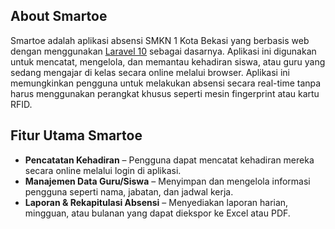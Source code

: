 ## About Smartoe

Smartoe adalah aplikasi absensi SMKN 1 Kota Bekasi yang berbasis web dengan menggunakan [Laravel 10](https://laravel.com/docs/10.x) sebagai dasarnya. Aplikasi ini digunakan untuk mencatat, mengelola, dan memantau kehadiran siswa, atau guru yang sedang mengajar di kelas secara online melalui browser. Aplikasi ini memungkinkan pengguna untuk melakukan absensi secara real-time tanpa harus menggunakan perangkat khusus seperti mesin fingerprint atau kartu RFID.

## Fitur Utama Smartoe
- **Pencatatan Kehadiran** – Pengguna dapat mencatat kehadiran mereka secara online melalui login di aplikasi.
- **Manajemen Data Guru/Siswa** – Menyimpan dan mengelola informasi pengguna seperti nama, jabatan, dan jadwal kerja.
- **Laporan & Rekapitulasi Absensi** – Menyediakan laporan harian, mingguan, atau bulanan yang dapat diekspor ke Excel atau PDF.

